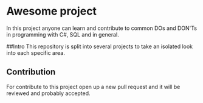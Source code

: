 # Awesome project
In this project anyone can learn and contribute to common DOs and DON'Ts in programming with C#, SQL and in general.

##Intro
This repository is split into several projects to take an isolated look into each specific area.

## Contribution
For contribute to this project open up a new pull request and it will be reviewed and probably accepted.

